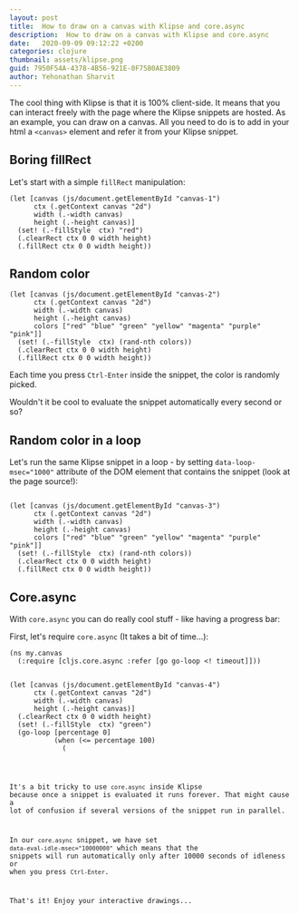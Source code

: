 ```yaml
---
layout: post
title:  How to draw on a canvas with Klipse and core.async
description:  How to draw on a canvas with Klipse and core.async
date:   2020-09-09 09:12:22 +0200
categories: clojure
thumbnail: assets/klipse.png
guid: 7950F54A-4378-4B56-921E-0F75B0AE3809
author: Yehonathan Sharvit
---
```



The cool thing with Klipse is that it is 100% client-side.
It means that you can interact freely with the page where the Klipse snippets are hosted. As an example, you can draw on a canvas. All you need to do is to add in your html a `<canvas>` element and refer it from your Klipse snippet.


## Boring fillRect

Let's start with a simple `fillRect` manipulation:

~~~klipse
(let [canvas (js/document.getElementById "canvas-1")
      ctx (.getContext canvas "2d")
      width (.-width canvas)
      height (.-height canvas)]
  (set! (.-fillStyle  ctx) "red")
  (.clearRect ctx 0 0 width height)
  (.fillRect ctx 0 0 width height))
~~~

<canvas id="canvas-1" width="500" height="300"></canvas>


## Random color


~~~klipse
(let [canvas (js/document.getElementById "canvas-2")
      ctx (.getContext canvas "2d")
      width (.-width canvas)
      height (.-height canvas)
      colors ["red" "blue" "green" "yellow" "magenta" "purple" "pink"]]
  (set! (.-fillStyle  ctx) (rand-nth colors))
  (.clearRect ctx 0 0 width height)
  (.fillRect ctx 0 0 width height))
~~~

<canvas id="canvas-2" width="500" height="300"></canvas>

Each time you press `Ctrl-Enter` inside the snippet, the color is randomly picked.

Wouldn't it be cool to evaluate the snippet automatically every second or so?

## Random color in a loop

Let's run the same Klipse snippet in a loop - by setting `data-loop-msec="1000"` attribute of the DOM element that contains the snippet (look at the page source!):

<pre><code class="language-klipse" data-loop-msec="1000">
(let [canvas (js/document.getElementById "canvas-3")
      ctx (.getContext canvas "2d")
      width (.-width canvas)
      height (.-height canvas)
      colors ["red" "blue" "green" "yellow" "magenta" "purple" "pink"]]
  (set! (.-fillStyle  ctx) (rand-nth colors))
  (.clearRect ctx 0 0 width height)
  (.fillRect ctx 0 0 width height))
</code></pre>

<canvas id="canvas-3" width="500" height="300"></canvas>


## Core.async

With `core.async` you can do really cool stuff - like having a progress bar:

First, let's require `core.async` (It takes a bit of time...):

~~~klipse
(ns my.canvas
  (:require [cljs.core.async :refer [go go-loop <! timeout]]))
~~~

<canvas id="canvas-4" width="500" height="50"></canvas>

<pre><code class="language-klipse" data-eval-idle-msec="10000000">
(let [canvas (js/document.getElementById "canvas-4")
      ctx (.getContext canvas "2d")
      width (.-width canvas)
      height (.-height canvas)]
  (.clearRect ctx 0 0 width height)
  (set! (.-fillStyle  ctx) "green")
  (go-loop [percentage 0]
           (when (<= percentage 100)
             (<! (timeout 200))
             (.fillRect ctx 0 (/ height 2) (/ (* width percentage) 100) 10)
             (recur (+ percentage 10)))))
</code></pre>

It's a bit tricky to use `core.async` inside Klipse because once a snippet is evaluated it runs forever. That might cause a lot of confusion if several versions of the snippet run in parallel.

In our `core.async` snippet, we have set `data-eval-idle-msec="10000000"` which means that the snippets will run automatically only after 10000 seconds of idleness or when you press `Ctrl-Enter`.

That's it!
Enjoy your interactive drawings...


